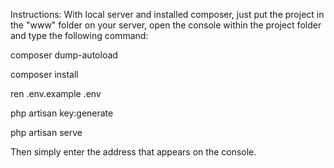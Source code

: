 Instructions:
With local server and installed composer, just put the project in the "www" folder on your server, open the console within the project folder and type the following command: 

composer dump-autoload

composer install

ren .env.example .env

php artisan key:generate

php artisan serve


Then simply enter the address that appears on the console.
